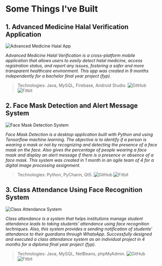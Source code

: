 # Some Things I've Built 

## 1. Advanced Medicine Halal Verification Application 

![Advanced Medicine Halal App](https://placebear.com/300/300)
 
*Advanced Medicine Halal Verification is a cross-platform mobile application that allows users to easily detect halal medicine, access registration status, and report any issues, fostering a safer and more transparent healthcare environment. This app was created in 9 months independently for a bachelor final year project (fyp).*
> Technologies: Java, MySQL, Firebase, Android Studio.
![GitHub](https://img.shields.io/badge/View%20Code-%23121011.svg?style=for-the-badge&logo=github&logoColor=white) ![Fitbit](https://img.shields.io/badge/Try%20Demo-00B0B9?style=for-the-badge&logo=fitbit&logoColor=white)

## 2. Face Mask Detection and Alert Message System 

![Face Mask Detection System](https://placebear.com/300/300)
 
*Face Mask Detection is a desktop application built with Python and using Tensorflow machine learning. The objective is to identify if a person is wearing a mask or not by recognizing and detecting the presence of a face mask on the face. Also gives the percentage of people wearing a face mask and display an alert message if there is a presence or absence of a face mask. This system was created in 1 month in an agile team of 4 for a digital image processing assignment.*
> Technologies: Python, PyCharm, Qt5.
> ![GitHub](https://img.shields.io/badge/View%20Code-%23121011.svg?style=for-the-badge&logo=github&logoColor=white) ![Fitbit](https://img.shields.io/badge/Try%20Demo-00B0B9?style=for-the-badge&logo=fitbit&logoColor=white)

## 3. Class Attendance Using Face Recognition System 

![Class Attendance System](https://placebear.com/300/300)
 
*Class attendance is a system that helps institutions manage student attendance leads to taking students’ attendance using face recognition techniques. Also, this system provides a sending notification of students’ attendance to their guardians through WhatsApp. Successfully designed and executed a class attendance system as an individual project in 4 months for a diploma final year project (fyp).*
> Technologies: Java, MySQL, NetBeans, phpMyAdmin.
> ![GitHub](https://img.shields.io/badge/View%20Code-%23121011.svg?style=for-the-badge&logo=github&logoColor=white) ![Fitbit](https://img.shields.io/badge/Try%20Demo-00B0B9?style=for-the-badge&logo=fitbit&logoColor=white)
